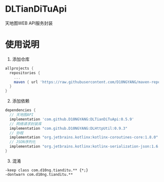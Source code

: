 # DLTianDiTuApi
天地图WEB API服务封装

# 使用说明
1. 添加仓库
```build.gradle
allprojects {
  repositories {
    ...
    maven { url 'https://raw.githubusercontent.com/D10NGYANG/maven-repo/main/repository'}
  }
}
```
2. 添加依赖
```build.gradle
dependencies {
  // 天地图API
  implementation 'com.github.D10NGYANG:DLTianDiTuApi:0.5.9'
  // 网络请求封装库
  implementation "com.github.D10NGYANG:DLHttpUtil:0.9.3"
  // 协程
  implementation "org.jetbrains.kotlinx:kotlinx-coroutines-core:1.8.0"
  // JSON序列化
  implementation "org.jetbrains.kotlinx:kotlinx-serialization-json:1.6.3"
}
```
3. 混淆
```properties
-keep class com.d10ng.tianditu.** {*;}
-dontwarn com.d10ng.tianditu.**
```
